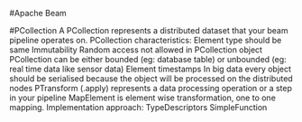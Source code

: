 #Apache Beam

#PCollection
A PCollection represents a distributed dataset that your beam pipeline operates on.
PCollection characteristics:
Element type should be same
Immutability 
Random access not allowed in PCollection object
PCollection can be either bounded (eg: database table) or unbounded (eg: real time data like sensor data)
Element timestamps
In big data every object should be serialised because the object will be processed on the distributed nodes
PTransform (.apply) represents a data processing operation or a step in your pipeline
 MapElement is element wise transformation, one to one mapping. Implementation approach:
TypeDescriptors
SimpleFunction
